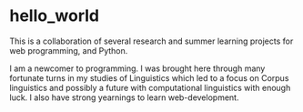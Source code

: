 # hello_world
This is a collaboration of several research and summer learning projects for web programming, and Python.

I am a newcomer to programming. I was brought here through many fortunate turns in my studies of Linguistics which led to a focus on Corpus linguistics and possibly a future with computational linguistics with enough luck. I also have strong yearnings to learn web-development. 
